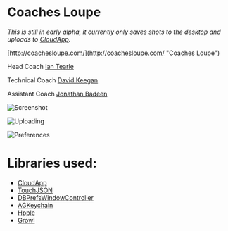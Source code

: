 Coaches Loupe
========

*This is still in early alpha, it currently only saves shots to the desktop and uploads to [CloudApp](http://getcloudapp.com).*

[http://coachesloupe.com/](http://coachesloupe.com/ "Coaches Loupe")

Head Coach [Ian Tearle](http://iantearle.com)

Technical Coach [David Keegan](http://inscopeapps.com)

Assistant Coach [Jonathan Badeen](http://www.badeen.com)

![Screenshot](https://github.com/InScopeApps/Coaches-Loupe/raw/master/Screenshots/Main.png "Screenshot")

![Uploading](https://github.com/InScopeApps/Coaches-Loupe/raw/master/Screenshots/Uploading.png "Uploading")

![Preferences](https://github.com/InScopeApps/Coaches-Loupe/raw/master/Screenshots/Preferences.png "Preferences")

Libraries used:
========

* [CloudApp](https://github.com/cloudapp/objective-c)
* [TouchJSON](https://github.com/TouchCode/TouchJSON)
* [DBPrefsWindowController](http://www.mere-mortal-software.com/blog/details.php?d=2007-03-11)
* [AGKeychain](http://homepage.mac.com/agerson/examples/keychain)
* [Hpple](https://github.com/topfunky/hpple)
* [Growl](http://growl.info)
